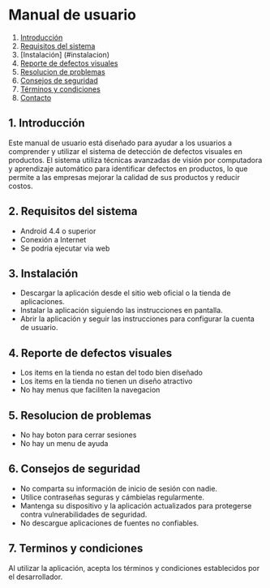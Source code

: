 # Manual de usuario

1. [Introducción](#introduccion)
2. [Requisitos del sistema](#requisitos-del-sistema)
3. [Instalación] (#instalacion)
4. [Reporte de defectos visuales](#reporte-de-defectos-visuales)
5. [Resolucion de problemas](#resolucion-de-problemas)
6. [Consejos de seguridad](#consejos-de-seguridad)
7. [Términos y condiciones](#terminos-y-condiciones)
8. [Contacto](#contacto)

## 1. Introducción

Este manual de usuario está diseñado para ayudar a los usuarios a comprender y utilizar el sistema
de detección de defectos visuales en productos. El sistema utiliza técnicas avanzadas de visión por
computadora y aprendizaje automático para identificar defectos en productos, lo que permite a las
empresas mejorar la calidad de sus productos y reducir costos.

## 2. Requisitos del sistema
- Android 4.4 o superior
- Conexión a Internet
- Se podria ejecutar via web

## 3. Instalación
- Descargar la aplicación desde el sitio web oficial o la tienda de aplicaciones.
- Instalar la aplicación siguiendo las instrucciones en pantalla.
- Abrir la aplicación y seguir las instrucciones para configurar la cuenta de usuario.

## 4. Reporte de defectos visuales
- Los items en la tienda no estan del todo bien diseñado
- Los items en la tienda no tienen un diseño atractivo
- No hay menus que faciliten la navegacion

## 5. Resolucion de problemas
- No hay boton para cerrar sesiones
- No hay un menu de ayuda

## 6. Consejos de seguridad
- No comparta su información de inicio de sesión con nadie.
- Utilice contraseñas seguras y cámbielas regularmente.
- Mantenga su dispositivo y la aplicación actualizados para protegerse contra vulnerabilidades de seguridad.
- No descargue aplicaciones de fuentes no confiables.

## 7. Terminos y condiciones
Al utilizar la aplicación, acepta los términos y condiciones establecidos por el desarrollador. 

